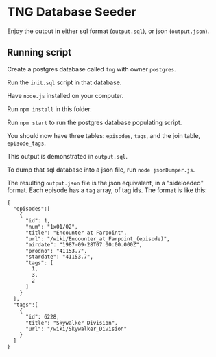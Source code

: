 # TNG Database Seeder

Enjoy the output in either sql format (`output.sql`), or json (`output.json`).

## Running script

Create a postgres database called `tng` with owner `postgres`.

Run the `init.sql` script in that database.

Have `node.js` installed on your computer.

Run `npm install` in this folder.

Run `npm start` to run the postgres database populating script.

You should now have three tables: `episodes`, `tags`, and the join table, `episode_tags`.

This output is demonstrated in `output.sql`.

To dump that sql database into a json file, run `node jsonDumper.js`.

The resulting `output.json` file is the json equivalent, in a "sideloaded" format.  Each episode has a `tag` array, of tag ids.  The format is like this:
```
{
  "episodes":[
    {
      "id": 1,
      "num": "1x01/02",
      "title": "Encounter at Farpoint",
      "url": "/wiki/Encounter_at_Farpoint_(episode)",
      "airdate": "1987-09-28T07:00:00.000Z",
      "prodno": "41153.7",
      "stardate": "41153.7",
      "tags": [
        1,
        3,
        2
      ]
    }
  ],
  "tags":[
    {
      "id": 6228,
      "title": "Skywalker Division",
      "url": "/wiki/Skywalker_Division"
    }
  ]
}
```
